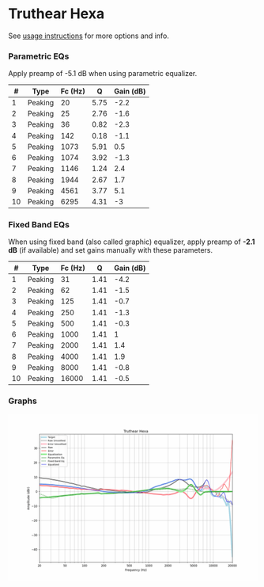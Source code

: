 # Truthear Hexa
See [usage instructions](https://github.com/jaakkopasanen/AutoEq#usage) for more options and info.

### Parametric EQs
Apply preamp of -5.1 dB when using parametric equalizer.

|   # | Type    |   Fc (Hz) |    Q |   Gain (dB) |
|-----|---------|-----------|------|-------------|
|   1 | Peaking |        20 | 5.75 |        -2.2 |
|   2 | Peaking |        25 | 2.76 |        -1.6 |
|   3 | Peaking |        36 | 0.82 |        -2.3 |
|   4 | Peaking |       142 | 0.18 |        -1.1 |
|   5 | Peaking |      1073 | 5.91 |         0.5 |
|   6 | Peaking |      1074 | 3.92 |        -1.3 |
|   7 | Peaking |      1146 | 1.24 |         2.4 |
|   8 | Peaking |      1944 | 2.67 |         1.7 |
|   9 | Peaking |      4561 | 3.77 |         5.1 |
|  10 | Peaking |      6295 | 4.31 |        -3   |

### Fixed Band EQs
When using fixed band (also called graphic) equalizer, apply preamp of **-2.1 dB** (if available) and set gains manually with these parameters.

|   # | Type    |   Fc (Hz) |    Q |   Gain (dB) |
|-----|---------|-----------|------|-------------|
|   1 | Peaking |        31 | 1.41 |        -4.2 |
|   2 | Peaking |        62 | 1.41 |        -1.5 |
|   3 | Peaking |       125 | 1.41 |        -0.7 |
|   4 | Peaking |       250 | 1.41 |        -1.3 |
|   5 | Peaking |       500 | 1.41 |        -0.3 |
|   6 | Peaking |      1000 | 1.41 |         1   |
|   7 | Peaking |      2000 | 1.41 |         1.4 |
|   8 | Peaking |      4000 | 1.41 |         1.9 |
|   9 | Peaking |      8000 | 1.41 |        -0.8 |
|  10 | Peaking |     16000 | 1.41 |        -0.5 |

### Graphs
![](./Truthear%20Hexa.png)
